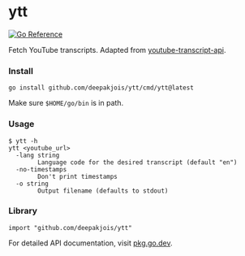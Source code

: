 # ytt
[![Go Reference](https://pkg.go.dev/badge/github.com/deepakjois/ytt.svg)](https://pkg.go.dev/github.com/deepakjois/ytt)

Fetch YouTube transcripts. Adapted from [youtube-transcript-api](https://github.com/jdepoix/youtube-transcript-api).

### Install

```
go install github.com/deepakjois/ytt/cmd/ytt@latest
```

Make sure `$HOME/go/bin` is in path.

### Usage

```
$ ytt -h
ytt <youtube_url>
  -lang string
        Language code for the desired transcript (default "en")
  -no-timestamps
        Don't print timestamps
  -o string
        Output filename (defaults to stdout)
```

### Library

```
import "github.com/deepakjois/ytt"
```

For detailed API documentation, visit [pkg.go.dev](https://pkg.go.dev/github.com/deepakjois/ytt).

